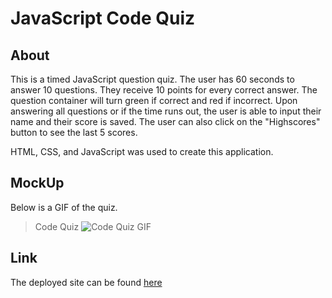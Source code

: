 # JavaScript Code Quiz
## About

This is a timed JavaScript question quiz. The user has 60 seconds to answer 10 questions. They receive 10 points for every correct answer. The question container will turn green if correct and red if incorrect. Upon answering all questions or if the time runs out, the user is able to input their name and their score is saved. The user can also click on the "Highscores" button to see the last 5 scores.

HTML, CSS, and JavaScript was used to create this application.

## MockUp

Below is a GIF of the quiz.

 > Code Quiz
  ![Code Quiz GIF](./Assets/Video/Code-Quiz.gif)

## Link
The deployed site can be found [here](https://edytatar.github.io/4-Code-Quiz/)